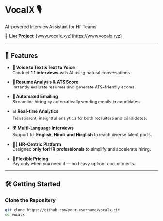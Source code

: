 # VocalX 🎙️  
AI-powered Interview Assistant for HR Teams  

🔗 **Live Project:** [www.vocalx.xyz](https://www.vocalx.xyz)

---

## 🚀 Features  

- 🎤 **Voice to Text & Text to Voice**  
  Conduct **1:1 interviews** with AI using natural conversations.  

- 📄 **Resume Analysis & ATS Score**  
  Instantly evaluate resumes and generate ATS-friendly scores.  

- 📧 **Automated Emailing**  
  Streamline hiring by automatically sending emails to candidates.  

- 📊 **Real-time Analytics**  
  Transparent, insightful analytics for both recruiters and candidates.  

- 🌍 **Multi-Language Interviews**  
  Support for **English, Hindi, and Hinglish** to reach diverse talent pools.  

- 👩‍💼 **HR-Centric Platform**  
  Designed **only for HR professionals** to simplify and accelerate hiring.  

- 💸 **Flexible Pricing**  
  Pay only when you need it — no heavy upfront commitments.  

---

## 🛠️ Getting Started  

### Clone the Repository  
```bash
git clone https://github.com/your-username/vocalx.git
cd vocalx
